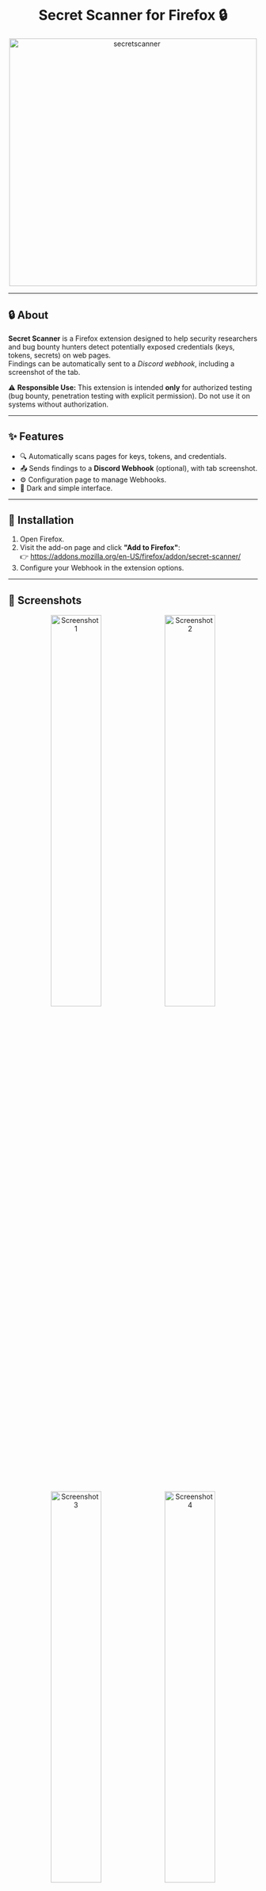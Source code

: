 <h1 align="center">
<b>Secret Scanner for Firefox 🔒</b>
</h1>
<p align="center">
<img width="500" height="500" alt="secretscanner" src="https://github.com/user-attachments/assets/e926e399-b73c-4c8e-918d-7d3b697f1b7f" />
</p>

---

## 🔒 About

**Secret Scanner** is a Firefox extension designed to help security researchers and bug bounty hunters detect potentially exposed credentials (keys, tokens, secrets) on web pages.  
Findings can be automatically sent to a *Discord webhook*, including a screenshot of the tab.

⚠️ **Responsible Use:** This extension is intended **only** for authorized testing (bug bounty, penetration testing with explicit permission). Do not use it on systems without authorization.

---

## ✨ Features

- 🔍 Automatically scans pages for keys, tokens, and credentials.  
- 📤 Sends findings to a **Discord Webhook** (optional), with tab screenshot.  
- ⚙️ Configuration page to manage Webhooks.  
- 🌙 Dark and simple interface.  

---

## 🚀 Installation

1. Open Firefox.  
2. Visit the add-on page and click **"Add to Firefox"**:  
   👉 https://addons.mozilla.org/en-US/firefox/addon/secret-scanner/  
3. Configure your Webhook in the extension options.  

---

## 📸 Screenshots

<p align="center">
  <img src="https://github.com/user-attachments/assets/9005464c-b048-49b0-b2b5-59ef6c95e083" alt="Screenshot 1" width="45%" />
  <img src="https://github.com/user-attachments/assets/daace344-24d9-41fa-9710-365c6104cb9b" alt="Screenshot 2" width="45%" />
</p>

<p align="center">
  <img src="https://github.com/user-attachments/assets/abdf05f8-a109-4f46-8ae6-85e25d2e5d3a" alt="Screenshot 3" width="45%" />
  <img src="https://github.com/user-attachments/assets/f0099ca3-aa72-428f-aa1b-9015aa76df40" alt="Screenshot 4" width="45%" />
</p>

---

## 👤 Author

- **Author:** Mr_ofcodyx    
- YouTube: [youtube.com/@mr_ofcodyx](https://youtube.com/@mr_ofcodyx)  

---

## 📜 License
[![License: MIT](https://img.shields.io/badge/License-MIT-green.svg)](LICENSE)
[![Mozilla Add-on](https://img.shields.io/amo/v/secret-scanner?label=firefox%20add-on)](https://addons.mozilla.org/en-US/firefox/addon/secret-scanner/)  

